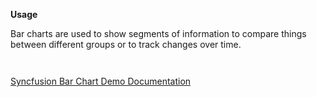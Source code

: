 **Usage** 

Bar charts are used to show segments of information to compare things between different groups or to track changes over time. 

` `

[Syncfusion Bar Chart Demo Documentation](https://flutter.syncfusion.com/#/cartesian-charts/chart-types/bar/default-bar-chart) 

` `